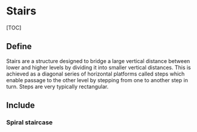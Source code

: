 # Stairs

[TOC]

## Define

Stairs are a structure designed to bridge a large vertical distance between lower and higher levels by dividing it into smaller vertical distances. This is achieved as a diagonal series of horizontal platforms called steps which enable passage to the other level by stepping from one to another step in turn. Steps are very typically rectangular.

## Include



### Spiral staircase

